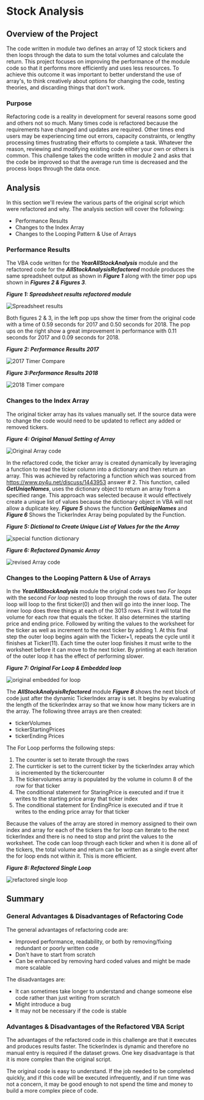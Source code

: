 # Stock Analysis

## Overview of the Project

The code written in module two defines an array of 12 stock tickers and then loops through the data to sum the total volumes and calculate the return. This project focuses on improving the performance of the module code so that it performs more efficiently and uses less resources.  To achieve this outcome it was important to better understand the use of array's, to think creatively about options for changing the code, testing theories, and discarding things that don't work.

### Purpose

Refactoring code is a reality in development for several reasons some good and others not so much.  Many times code is refactored because the requirements have changed and updates are required.  Other times end users may be experiencing time out errors, capacity constraints, or lengthy processing times frustrating their efforts to complete a task.  Whatever the reason, reviewing and modifying existing code either your own or others is common. This challenge takes the code written in module 2 and asks that the code be improved so that the average run time is decreased and the process loops through the data once.

## Analysis

In this section we'll review the various parts of the original script which were refactored and why.  The analysis section will cover the following:

- Performance Results
- Changes to the Index Array
- Changes to the Looping Pattern & Use of Arrays

### Performance Results
The VBA code written for the **_YearAllStockAnalysis_** module and the refactored code for the **_AllStockAnalysisRefactored_** module produces the same spreadsheet output as shown in **_Figure 1_** along with the timer pop ups shown in **_Figures 2 & Figures 3_**.  

**_Figure 1: Spreadsheet results refactored module_**

![Spreadsheet results](/Year_Over_Year_Comparison.png)

Both figures 2 & 3, in the left pop ups show the timer from the original code with a time of 0.59 seconds for 2017 and 0.50 seconds for 2018.  The pop ups on the right show a great improvement in performance with 0.11 seconds for 2017 and 0.09 seconds for 2018.

**_Figure 2: Performance Results 2017_**

![2017 Timer Compare](/2017_Comparison_Orig_vs_Refact.png)

**_Figure 3:Performance Results 2018_**

![2018 Timer compare](/2018_Comparison_Orig_vs_Refact.png)

### Changes to the Index Array

The original ticker array has its values manually set.  If the source data were to change the code would need to be updated to reflect any added or removed tickers.

**_Figure 4: Original Manual Setting of Array_**

![Original Array code](/initializing_array_for_all_tickers.png)

In the refactored code, the ticker array is created dynamically by leveraging a function to read the ticker column into a dictionary and then return an array. This was achieved by refactoring a function which was sourced from https://www.py4u.net/discuss/1443953 answer # 2.  This function, called **_GetUniqeNames_**, uses the dictionary object to return an array from a specified range.  This approach was selected because it would effectively create a unique list of values because the dictionary object in VBA will not allow a duplicate key.  **_Figure 5_** shows the function **_GetUniqeNames_** and **_Figure 6_** Shows the TickerIndex Array being populated by the Function.

**_Figure 5: Dictional to Create Unique List of Values for the the Array_**

![special function dictionary](/FunctionGetUniqeNames.png)

**_Figure 6: Refactored Dynamic Array_**

![revised Array code](/ticker_index_from_dictionary.png)


### Changes to the Looping Pattern & Use of Arrays

In the **_YearAllStockAnalysis_** module the original code uses two *For loops* with the second *For loop* nested to loop through the rows of data.  The outer loop will loop to the first ticker(0) and then will go into the inner loop.  The inner loop does three things at each of the 3013 rows.  First it will total the volume for each row that equals the ticker.  It also determines the starting price and ending price.  Followed by writing the values to the worksheet for the ticker as well as  increment to the next ticker by adding 1.  At this final step the outer loop begins again with the Ticker+1, repeats the cycle until it finishes at Ticker(11).  Each time the outer loop finishes it must write to the worksheet before it can move to the next ticker.  By printing at each iteration of the outer loop it has the effect of performing slower.  

**_Figure 7: Original For Loop & Embedded loop_**

![original embedded for loop](/original_code_nested_for_loop.png)

The **_AllStockAnalysisRefactored_** module **_Figure 8_** shows the next block of code just after the dynamic TickerIndex array is set.  It begins by evaluating the length of the tickerIndex array so that we know how many tickers are in the array.  The following three arrays are then created:

- tickerVolumes
- tickerStartingPrices
- tickerEnding Prices

The For Loop performs the following steps:
1. The counter is set to iterate through the rows
2. The currticker is set to the current ticker by the tickerIndex array which is incremented by the tickercounter
3. The tickervolumes array is populated by the volume in column 8 of the row for that ticker
4. The conditional statement for StaringPrice is executed and if true it writes to the starting price array that ticker index
5. The conditional statement for EndingPrice is executed and if true it writes to the ending price array for that ticker

Because the values of the array are stored in memory assigned to their own index and array for each of the tickers the for loop can iterate to the next tickerIndex and there is no need to stop and print the values to the worksheet.  The code can loop through each ticker and when it is done all of the tickers, the total volume and return can be written as a single event after the for loop ends not within it.  This is more efficient.


**_Figure 8: Refactored Single Loop_**

![refactored single loop](/refactored_code_single_for_loop.png)


## Summary

### General Advantages & Disadvantages of Refactoring Code

The general advantages of refactoring code are:
  - Improved performance, readability, or both by removing/fixing redundant or poorly written code
  - Don't have to start from scratch
  - Can be enhanced by removing hard coded values and might be made more scalable

The disadvantages are:
  - It can sometimes take longer to understand and change someone else code rather than just writing from scratch
  - Might introduce a bug
  - It may not be necessary if the code is stable


### Advantages & Disadvantages of the Refactored VBA Script

The advantages of the refactored code in this challenge are that it executes and produces results faster.  The tickerIndex is dynamic and therefore no manual entry is required if the dataset grows.  One key disadvantage is that it is more complex than the original script.

The original code is easy to understand.  If the job needed to be completed quickly, and if this code will be executed infrequently, and if run time was not a concern, it may be good enough to not spend the time and money to build a more complex piece of code.


